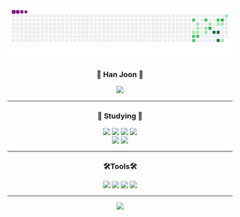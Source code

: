 <div align="center">

![snake gif](https://github.com/hanjoon18/hanjoon18/blob/output/github-contribution-grid-snake.gif)
  
### 🎈 Han Joon 🎈 
  
<a href="https://www.instagram.com/hanjoon87/"><img src="https://img.shields.io/badge/Instagram-E4405F?style=flat-square&logo=Instagram&logoColor=white"></a>
<br>
  
---
### 📖 Studying 📖<br>
<p>
<img src="https://img.shields.io/badge/C-A8B9CC?style=flat-square&logo=C&logoColor=white">
<img src="https://img.shields.io/badge/Python-3776AB?style=flat-square&logo=Python&logoColor=white">
<img src="https://img.shields.io/badge/HTML5-E34F26?style=flat-square&logo=HTML5&logoColor=white">
<img src="https://img.shields.io/badge/React-61DAFB?style=flat-square&logo=React&logoColor=white"><br>
<img src="https://img.shields.io/badge/JavaScript-F7DF1E?style=flat-square&logo=JavaScript&logoColor=white">
<img src="https://img.shields.io/badge/Node.js-339933?style=flat-square&logo=Node.js&logoColor=white">
</p>

---
### 🛠️Tools🛠️<br>
<p>
<img src="https://img.shields.io/badge/VisualStudioCode-007ACC?style=flat-square&logo=VisualStudioCode&logoColor=white">
<img src="https://img.shields.io/badge/VisualStudio-5C2D91?style=flat-square&logo=VisualStudio&logoColor=white">
<img src="https://img.shields.io/badge/IntelliJIDEA-000000?style=flat-square&logo=IntelliJIDEA&logoColor=white">
  <img src="https://img.shields.io/badge/Eclipse IDE-2C2255?style=flat-square&logo=Eclipse IDE&logoColor=white">
</p>

---
<img src="https://github-readme-stats.vercel.app/api/top-langs/?username=hanjoon18&theme=dracula&exclude_repo=Computer-Science-Engineering&layout=compact&langs_count=10"/>

</div>
